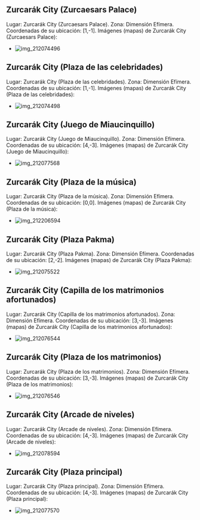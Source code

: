## Zurcarák City (Zurcaesars Palace)
Lugar: Zurcarák City (Zurcaesars Palace).
Zona: Dimensión Efímera.
Coordenadas de su ubicación: [1,-1].
Imágenes (mapas) de Zurcarák City (Zurcaesars Palace):
- ![img_212074496](https://media.discordapp.net/attachments/1115311447145193482/1115350259648966796/212074496.jpg)

## Zurcarák City (Plaza de las celebridades)
Lugar: Zurcarák City (Plaza de las celebridades).
Zona: Dimensión Efímera.
Coordenadas de su ubicación: [1,-1].
Imágenes (mapas) de Zurcarák City (Plaza de las celebridades):
- ![img_212074498](https://media.discordapp.net/attachments/1115311447145193482/1115350261305720852/212074498.jpg)

## Zurcarák City (Juego de Miaucinquillo)
Lugar: Zurcarák City (Juego de Miaucinquillo).
Zona: Dimensión Efímera.
Coordenadas de su ubicación: [4,-3].
Imágenes (mapas) de Zurcarák City (Juego de Miaucinquillo):
- ![img_212077568](https://media.discordapp.net/attachments/1115311447145193482/1115350292683313302/212077568.jpg)

## Zurcarák City (Plaza de la música)
Lugar: Zurcarák City (Plaza de la música).
Zona: Dimensión Efímera.
Coordenadas de su ubicación: [0,0].
Imágenes (mapas) de Zurcarák City (Plaza de la música):
- ![img_212206594](https://media.discordapp.net/attachments/1115311447145193482/1115350305538850907/212206594.jpg)

## Zurcarák City (Plaza Pakma)
Lugar: Zurcarák City (Plaza Pakma).
Zona: Dimensión Efímera.
Coordenadas de su ubicación: [2,-2].
Imágenes (mapas) de Zurcarák City (Plaza Pakma):
- ![img_212075522](https://media.discordapp.net/attachments/1115311447145193482/1115350285435555981/212075522.jpg)

## Zurcarák City (Capilla de los matrimonios afortunados)
Lugar: Zurcarák City (Capilla de los matrimonios afortunados).
Zona: Dimensión Efímera.
Coordenadas de su ubicación: [3,-3].
Imágenes (mapas) de Zurcarák City (Capilla de los matrimonios afortunados):
- ![img_212076544](https://media.discordapp.net/attachments/1115311447145193482/1115350286677049504/212076544.jpg)

## Zurcarák City (Plaza de los matrimonios)
Lugar: Zurcarák City (Plaza de los matrimonios).
Zona: Dimensión Efímera.
Coordenadas de su ubicación: [3,-3].
Imágenes (mapas) de Zurcarák City (Plaza de los matrimonios):
- ![img_212076546](https://media.discordapp.net/attachments/1115311447145193482/1115350291005575281/212076546.jpg)

## Zurcarák City (Arcade de niveles)
Lugar: Zurcarák City (Arcade de niveles).
Zona: Dimensión Efímera.
Coordenadas de su ubicación: [4,-3].
Imágenes (mapas) de Zurcarák City (Arcade de niveles):
- ![img_212078594](https://media.discordapp.net/attachments/1115311447145193482/1115350301025767566/212078594.jpg)

## Zurcarák City (Plaza principal)
Lugar: Zurcarák City (Plaza principal).
Zona: Dimensión Efímera.
Coordenadas de su ubicación: [4,-3].
Imágenes (mapas) de Zurcarák City (Plaza principal):
- ![img_212077570](https://media.discordapp.net/attachments/1115311447145193482/1115350296449794078/212077570.jpg)
